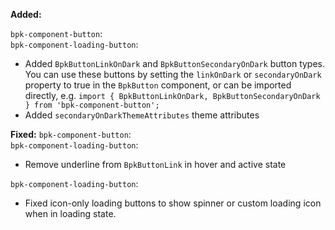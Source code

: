 **Added:**

`bpk-component-button`: </br>
`bpk-component-loading-button`: </br>
- Added `BpkButtonLinkOnDark` and `BpkButtonSecondaryOnDark` button types.
You can use these buttons by setting the `linkOnDark` or `secondaryOnDark` property to true in the `BpkButton` component, or can be imported directly, e.g. `import { BpkButtonLinkOnDark, BpkButtonSecondaryOnDark } from 'bpk-component-button';`
- Added `secondaryOnDarkThemeAttributes` theme attributes

**Fixed:**
`bpk-component-button`: </br>
`bpk-component-loading-button`: </br>
- Remove underline from `BpkButtonLink` in hover and active state

`bpk-component-loading-button`: </br>
- Fixed icon-only loading buttons to show spinner or custom loading icon when in loading state.